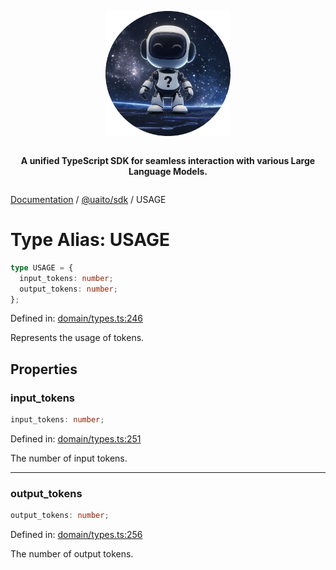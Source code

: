 <div style="display:flex; flex-direction:column; align-items:center;">
<p align="center">
  <img src="../UAITO.png" alt="UAITO Logo" width="200"/>
</p>

<p align="center">
  <strong>A unified TypeScript SDK for seamless interaction with various Large Language Models.</strong>
</p>
</div>

[Documentation](README.md) / [@uaito/sdk](@uaito.sdk.md) / USAGE

# Type Alias: USAGE

```ts
type USAGE = {
  input_tokens: number;
  output_tokens: number;
};
```

Defined in: [domain/types.ts:246](https://github.com/elribonazo/uaito/blob/f50af9c23a209ce85686520f5eabe299746170ce/packages/sdk/src/domain/types.ts#L246)

Represents the usage of tokens.

## Properties

### input\_tokens

```ts
input_tokens: number;
```

Defined in: [domain/types.ts:251](https://github.com/elribonazo/uaito/blob/f50af9c23a209ce85686520f5eabe299746170ce/packages/sdk/src/domain/types.ts#L251)

The number of input tokens.

***

### output\_tokens

```ts
output_tokens: number;
```

Defined in: [domain/types.ts:256](https://github.com/elribonazo/uaito/blob/f50af9c23a209ce85686520f5eabe299746170ce/packages/sdk/src/domain/types.ts#L256)

The number of output tokens.
